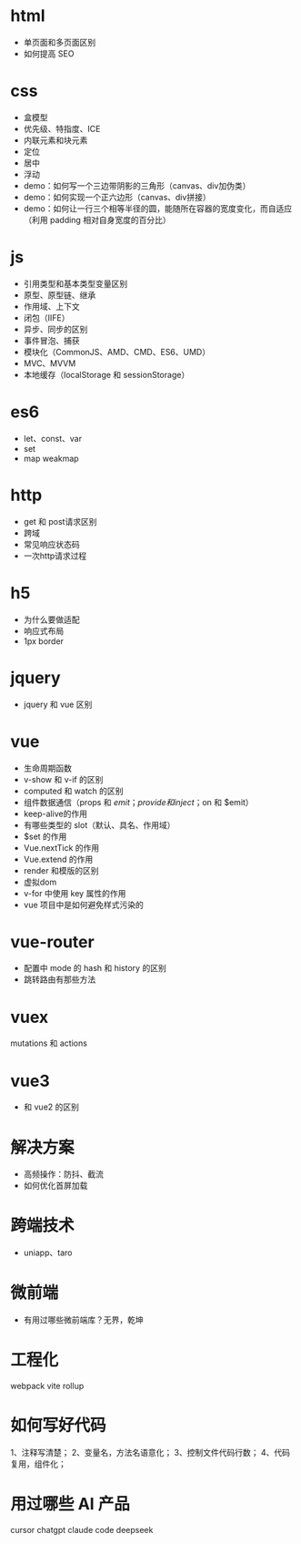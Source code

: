 # html
- 单页面和多页面区别
- 如何提高 SEO

# css
- 盒模型
- 优先级、特指度、ICE
- 内联元素和块元素
- 定位
- 居中
- 浮动
- demo：如何写一个三边带阴影的三角形（canvas、div加伪类）
- demo：如何实现一个正六边形（canvas、div拼接）
- demo：如何让一行三个相等半径的圆，能随所在容器的宽度变化，而自适应（利用 padding 相对自身宽度的百分比）

# js
- 引用类型和基本类型变量区别
- 原型、原型链、继承
- 作用域、上下文
- 闭包（IIFE）
- 异步、同步的区别
- 事件冒泡、捕获
- 模块化（CommonJS、AMD、CMD、ES6、UMD）
- MVC、MVVM
- 本地缓存（localStorage 和 sessionStorage）

# es6
- let、const、var
- set
- map weakmap

# http
- get 和 post请求区别
- 跨域
- 常见响应状态码
- 一次http请求过程

# h5
- 为什么要做适配
- 响应式布局
- 1px border

# jquery
- jquery 和 vue 区别

# vue
- 生命周期函数
- v-show 和 v-if 的区别
- computed 和 watch 的区别
- 组件数据通信（props 和 $emit；provide 和 inject；$on 和 $emit）
- keep-alive的作用
- 有哪些类型的 slot（默认、具名、作用域）
- $set 的作用
- Vue.nextTick 的作用
- Vue.extend 的作用
- render 和模版的区别
- 虚拟dom
- v-for 中使用 key 属性的作用
- vue 项目中是如何避免样式污染的

# vue-router
- 配置中 mode 的 hash 和 history 的区别
- 跳转路由有那些方法

# vuex
mutations 和 actions

# vue3
- 和 vue2 的区别

# 解决方案
- 高频操作：防抖、截流
- 如何优化首屏加载

# 跨端技术
- uniapp、taro

# 微前端
- 有用过哪些微前端库？无界，乾坤

# 工程化
webpack
vite
rollup

# 如何写好代码
1、注释写清楚；
2、变量名，方法名语意化；
3、控制文件代码行数；
4、代码复用，组件化；

# 用过哪些 AI 产品
cursor
chatgpt
claude code
deepseek